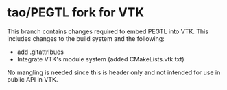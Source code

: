 # tao/PEGTL fork for VTK

This branch contains changes required to embed PEGTL into VTK.
This includes changes to the build system and the following:

* add .gitattribues
* Integrate VTK's module system (added CMakeLists.vtk.txt)

No mangling is needed since this is header only and not intended
for use in public API in VTK.
